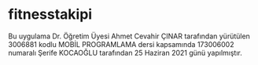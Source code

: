 # fitnesstakipi

Bu uygulama Dr. Öğretim Üyesi Ahmet Cevahir ÇINAR tarafından yürütülen 3006881 kodlu MOBİL PROGRAMLAMA dersi kapsamında 173006002 numaralı Şerife KOCAOĞLU tarafından 25 Haziran 2021 günü yapılmıştır.

